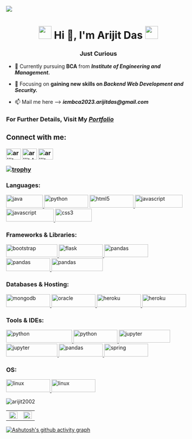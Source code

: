 ![](https://komarev.com/ghpvc/?username=arijit2002&style=plastic)
<!--![My image](http://url/to/image.jpg)-->

<h1 align="center"><img src="https://38.media.tumblr.com/a123606e52db443841a6bb982d93febe/tumblr_n7a40sXB7P1r2geqjo1_r1_500.gif" width="35" height="35" />  Hi 👋, I'm Arijit Das <img src="https://38.media.tumblr.com/a123606e52db443841a6bb982d93febe/tumblr_n7a40sXB7P1r2geqjo1_r1_500.gif" width="35" height="35" /></h1>
<h3 align="center">Just Curious </h3>

- 🔭 Currently pursuing **BCA** from **_Institute of Engineering and Management._**

- 🌱 Focusing on **gaining new skills on _Backend Web Development and Security._**

- 📫 Mail me here --> **_iembca2023.arijitdas@gmail.com_**

<h3>For Further Details, Visit My <i><a href="https://portfolio-arijit-das.herokuapp.com/" target="_main">Portfolio<a></i><h3>

<h3 align="left">Connect with me:</h3>
<p align="left">
<a href="https://linkedin.com/in/arijit das" target="blank"><img align="center" src="https://raw.githubusercontent.com/rahuldkjain/github-profile-readme-generator/master/src/images/icons/Social/linked-in-alt.svg" alt="arijit das" height="30" width="40" /></a>
<a href="https://twitter.com/arijitdas2002" target="blank"><img align="center" src="https://raw.githubusercontent.com/rahuldkjain/github-profile-readme-generator/master/src/images/icons/Social/twitter.svg" alt="arijitdas2002" height="30" width="40" /></a>
<a href="https://www.hackerrank.com/arijit_das" target="blank"><img align="center" src="https://raw.githubusercontent.com/rahuldkjain/github-profile-readme-generator/master/src/images/icons/Social/hackerrank.svg" alt="arijit_das" height="30" width="40" /></a>
</p>

[![trophy](https://github-profile-trophy.vercel.app/?username=arijit2002&row=1&column=7&theme=onedark)](https://github.com/ryo-ma/github-profile-trophy)

  
<h3>Languages:</h3>
<a href="https://www.java.com" target="_blank"> <img src="https://img.shields.io/badge/Java-ED8B00?style=for-the-badge&logo=java&logoColor=white" alt="java" width="100" height="35"/> </a>
<a href="https://www.python.org" target="_blank"> <img src="https://img.shields.io/badge/Python-FFD43B?style=for-the-badge&logo=python&logoColor=blue" alt="python" width="120" height="35"/></a>
<a href="https://html.com/" target="_blank"> <img src="https://img.shields.io/badge/HTML5-E34F26?style=for-the-badge&logo=html5&logoColor=white" alt="html5" width="120" height="35"/> </a>
<a href="https://developer.mozilla.org/en-US/docs/Web/JavaScript" target="_blank"> <img src="https://img.shields.io/badge/JavaScript-323330?style=for-the-badge&logo=javascript&logoColor=F7DF1E" alt="javascript" width="130" height="35"/> </a>
<a href="https://developer.mozilla.org/en-US/docs/Web/JavaScript" target="_blank"> <img src="https://img.shields.io/badge/json-5E5C5C?style=for-the-badge&logo=json&logoColor=white" alt="javascript" width="130" height="35"/> </a>
<a href="https://en.wikipedia.org/wiki/CSS" target="_blank"> <img src="https://img.shields.io/badge/CSS3-1572B6?style=for-the-badge&logo=css3&logoColor=white" alt="css3" width="100" height="35"/></a>
<!-- <a href="https://www.cprogramming.com/" target="_blank"> <img src="https://img.shields.io/badge/C-00599C?style=for-the-badge&logo=c&logoColor=white" alt="c" width="100" height="35"/> </a>
<a href="https://isocpp.org/" target="_blank"> <img src="https://img.shields.io/badge/C%2B%2B-00599C?style=for-the-badge&logo=c%2B%2B&logoColor=white" alt="cplusplus" width="100" height="35"/> </a> -->



<h3>Frameworks & Libraries:</h3>
<a href="https://getbootstrap.com" target="_blank" rel="noreferrer"> <img src="https://img.shields.io/badge/Bootstrap-563D7C?style=for-the-badge&logo=bootstrap&logoColor=white" alt="bootstrap" width="140" height="35"/> </a>
<a href="https://flask.palletsprojects.com/" target="_blank"> <img src="https://img.shields.io/badge/Flask-000000?style=for-the-badge&logo=flask&logoColor=white" alt="flask" width="120" height="35"/> </a>
<a href="https://reactjs.org/" target="_blank" rel="noreferrer"> <img src="https://img.shields.io/badge/React-20232A?style=for-the-badge&logo=react&logoColor=61DAFB" alt="pandas" width="120" height="35"/> </a>
<a href="https://reactjs.org/" target="_blank" rel="noreferrer"> <img src="https://img.shields.io/badge/Node.js-339933?style=for-the-badge&logo=nodedotjs&logoColor=white" alt="pandas" width="120" height="35"/> </a>
<a href="https://reactjs.org/" target="_blank" rel="noreferrer"> <img src="https://img.shields.io/badge/Spring_Boot-F2F4F9?style=for-the-badge&logo=spring-boot" alt="pandas" width="140" height="35"/> </a>
  
<h3>Databases & Hosting:</h3>
</a> <a href="https://www.mongodb.com/" target="_blank"> <img src="https://img.shields.io/badge/MongoDB-4EA94B?style=for-the-badge&logo=mongodb&logoColor=white" alt="mongodb" width="120" height="35"/> </a> 
<a href="https://www.oracle.com/" target="_blank"> <img src="https://img.shields.io/badge/Oracle-F80000?style=for-the-badge&logo=Oracle&logoColor=white" alt="oracle" width="120" height="35"/> </a>
<a href="https://heroku.com" target="_blank"> <img src="https://img.shields.io/badge/Heroku-430098?style=for-the-badge&logo=heroku&logoColor=white" alt="heroku" width="120" height="35"/> </a>
<a href="https://www.netlify.com/" target="_blank"> <img src="https://img.shields.io/badge/Netlify-00C7B7?style=for-the-badge&logo=netlify&logoColor=white" alt="heroku" width="120" height="35"/> </a>


<h3>Tools & IDEs:</h3>
<a href="https://code.visualstudio.com/" target="_blank"> <img src="https://img.shields.io/badge/Visual_Studio_Code-0078D4?style=for-the-badge&logo=visual%20studio%20code&logoColor=white" alt="python" width="180" height="35"/> </a>
<a href="https://www.eclipse.org/" target="_blank"> <img src="https://img.shields.io/badge/Eclipse-2C2255?style=for-the-badge&logo=eclipse&logoColor=white" alt="python" width="120" height="35"/> </a>
<a href="https://jupyter.org" target="_blank" rel="noreferrer"> <img src="https://img.shields.io/badge/PyCharm-000000.svg?&style=for-the-badge&logo=PyCharm&logoColor=white" alt="jupyter" width="140" height="35"/> </a>
<a href="https://jupyter.org" target="_blank" rel="noreferrer"> <img src="https://img.shields.io/badge/Notepad++-90E59A.svg?style=for-the-badge&logo=notepad%2B%2B&logoColor=black" alt="jupyter" width="140" height="35"/> </a>
<a href="https://reactjs.org/" target="_blank" rel="noreferrer"> <img src="https://img.shields.io/badge/Postman-FF6C37?style=for-the-badge&logo=Postman&logoColor=white" alt="pandas" width="120" height="35"/> </a>
<a href="https://spring.io/" target="_blank" rel="noreferrer"> <img src="https://img.shields.io/badge/VIM-%2311AB00.svg?&style=for-the-badge&logo=vim&logoColor=white" alt="spring" width="120" height="35"/> </a>
<!--<a href="https://www.wireshark.org/" target="_blank"> <img src="https://upload.wikimedia.org/wikipedia/commons/d/df/Wireshark_icon.svg" alt="python" width="40" height="35"/> </a>-->



<h3>OS:</h3>
<a href="https://www.linux.org/" target="_blank"> <img src="https://img.shields.io/badge/Linux-FCC624?style=for-the-badge&logo=linux&logoColor=black" alt="linux" width="120" height="35"/> </a>
<a href="https://www.microsoft.com/en-in/windows?r=1" target="_blank"> <img src="https://img.shields.io/badge/Windows-0078D6?style=for-the-badge&logo=windows&logoColor=white" alt="linux" width="120" height="35"/> </a>
  
  
<p><img src="https://github-readme-streak-stats.herokuapp.com/?user=arijit2002&theme=chartreuse-dark" alt="arijit2002" /></p>

  
<table><tr><td valign="top" width="50%">
<img src="https://github-readme-stats.vercel.app/api?username=arijit2002&show_icons=true&count_private=true&theme=dracula&title_color=CCFF00&text_color=66FF66&bg_color=000000&locale=en" align="left" style="width: 100%" /></td>
<td valign="top" width="50%">
<div align="right"><img src="https://github-readme-stats.vercel.app/api/top-langs/?username=arijit2002&langs_count=12&layout=compact&&theme=chartreuse-dark" align="right" style="width: 100%" /></div>
</td></tr></table> 

[![Ashutosh's github activity graph](https://activity-graph.herokuapp.com/graph?username=arijit2002&theme=chartreuse-dark)](https://github.com/ashutosh00710/github-readme-activity-graph)
